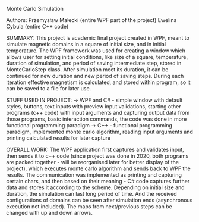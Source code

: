 Monte Carlo Simulation

Authors:
Przemysław Małecki (entire WPF part of the project)
Ewelina Cybula (entire C++ code)


SUMMARY:
  This project is academic final project created in WPF, meant to simulate magnetic domains in a square of initial size, and in initial temperature. The WPF framework was used for creating a window which allows user for setting initial conditions, like size of a square, temperature, duration of simulation, and period of saving intermediate step, stored in MonteCarloStep class. After simulation meet its duration, it can be continued for new duration and new period of saving steps. During each iteration effective magnetism is calculated, and stored within program, so it can be saved to a file for later use.

STUFF USED IN PROJECT:
-> WPF and C# - simple window with default styles, buttons, text inputs with preview input validations, starting other programs (c++ code) with input arguments and capturing output data from those programs, basic interaction commands, the code was done in more functional programming paradigm
-> C++ - functional programming paradigm, implemented monte carlo algorithm, reading input arguments and printing calculated results for later capture

OVERALL WORK:
  The WPF application first captures and validates input, then sends it to c++ code (since project was done in 2020, both programs are packed together - will be reorganised later for better display of the project), which executes monte carlo algorithm and sends back to WPF the results. The communication was implemented as printing and capturing certain chars, and then based on their meaning - C# code captures further data and stores it according to the scheme. Depending on initial size and duration, the simulation can last long period of time. And the received configurations of domains can be seen after simulation ends (asynchronous execution not included). The maps from next/previous steps can be changed with up and down arrows.
